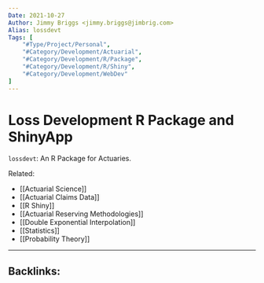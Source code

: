 ```yaml
---
Date: 2021-10-27
Author: Jimmy Briggs <jimmy.briggs@jimbrig.com>
Alias: lossdevt
Tags: [
	"#Type/Project/Personal",
	"#Category/Development/Actuarial",
	"#Category/Development/R/Package",
	"#Category/Development/R/Shiny",
	"#Category/Development/WebDev"
]
---
```


# Loss Development R Package and ShinyApp

`lossdevt`: An R Package for Actuaries.

Related:
- [[Actuarial Science]]
- [[Actuarial Claims Data]]
- [[R Shiny]]
- [[Actuarial Reserving Methodologies]]
- [[Double Exponential Interpolation]]
- [[Statistics]]
- [[Probability Theory]]



***

Backlinks:
-	